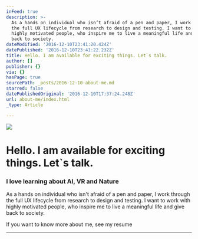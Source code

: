 ```yaml
---
inFeed: true
description: >-
  As a hands on individual who isn’t afraid of a pen and paper, I work through
  the full UX lifecycle from research to design and testing. I want to work with
  highly motivated people, who inspire me to live a meaningful life and give
  back to society.
dateModified: '2016-12-10T23:41:20.424Z'
datePublished: '2016-12-10T23:41:22.232Z'
title: Hello. I am available for exciting things. Let`s talk.
author: []
publisher: {}
via: {}
hasPage: true
sourcePath: _posts/2016-12-10-about-me.md
starred: false
datePublishedOriginal: '2016-12-10T17:37:24.248Z'
url: about-me/index.html
_type: Article

---
```

![](https://the-grid-user-content.s3-us-west-2.amazonaws.com/21b9b931-15a9-4a21-9762-6efc03e12cb8.gif)

# **Hello. I am available for exciting things. Let\`s talk.**

### I love learning about **AI, VR and Nature**

As a hands on individual who isn't afraid of a pen and paper, I work through the full UX lifecycle from research to design and testing. I want to work with highly motivated people, who inspire me to live a meaningful life and give back to society.

If you want to know more about me, see my resume

---